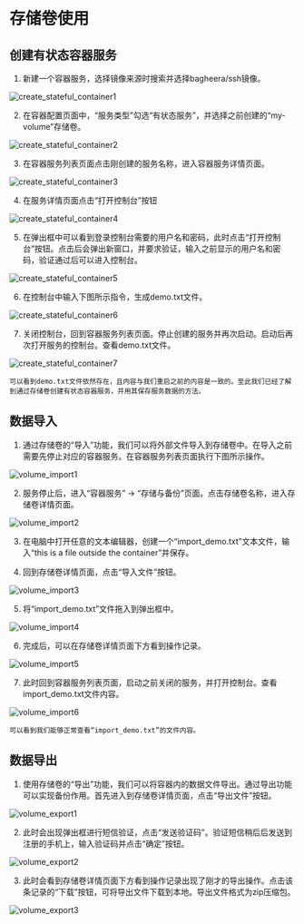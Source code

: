 # 存储卷使用

## 创建有状态容器服务

1. 新建一个容器服务，选择镜像来源时搜索并选择bagheera/ssh镜像。

 ![create_stateful_container1](/doc/v1/images/container/create_stateful_container_1.png)

2. 在容器配置页面中，“服务类型”勾选“有状态服务”，并选择之前创建的“my-volume”存储卷。

 ![create_stateful_container2](/doc/v1/images/container/create_stateful_container_2.png)

3. 在容器服务列表页面点击刚创建的服务名称，进入容器服务详情页面。

 ![create_stateful_container3](/doc/v1/images/container/create_stateful_container_3.png)

4. 在服务详情页面点击“打开控制台”按钮

 ![create_stateful_container4](/doc/v1/images/container/create_stateful_container_4.png)

5. 在弹出框中可以看到登录控制台需要的用户名和密码，此时点击“打开控制台”按钮。点击后会弹出新窗口，并要求验证，输入之前显示的用户名和密码，验证通过后可以进入控制台。

 ![create_stateful_container5](/doc/v1/images/container/create_stateful_container_5.png)

6. 在控制台中输入下图所示指令，生成demo.txt文件。

 ![create_stateful_container6](/doc/v1/images/container/create_stateful_container_6.png)

7. 关闭控制台，回到容器服务列表页面。停止创建的服务并再次启动。启动后再次打开服务的控制台。查看demo.txt文件。

 ![create_stateful_container7](/doc/v1/images/container/create_stateful_container_7.png)

    可以看到demo.txt文件依然存在，且内容与我们重启之前的内容是一致的。至此我们已经了解到通过存储卷创建有状态容器服务，并用其保存服务数据的方法。

## 数据导入

1. 通过存储卷的“导入”功能，我们可以将外部文件导入到存储卷中。在导入之前需要先停止对应的容器服务。在容器服务列表页面执行下图所示操作。

 ![volume_import1](/doc/v1/images/container/volume_import_1.png)

2. 服务停止后，进入“容器服务” -> “存储与备份”页面。点击存储卷名称，进入存储卷详情页面。

 ![volume_import2](/doc/v1/images/container/volume_import_2.png)

3. 在电脑中打开任意的文本编辑器，创建一个“import_demo.txt”文本文件，输入“this is a file outside the container”并保存。

4. 回到存储卷详情页面，点击“导入文件”按钮。

 ![volume_import3](/doc/v1/images/container/volume_import_3.png)

5. 将“import_demo.txt”文件拖入到弹出框中。

 ![volume_import4](/doc/v1/images/container/volume_import_4.png)

6. 完成后，可以在存储卷详情页面下方看到操作记录。

 ![volume_import5](/doc/v1/images/container/volume_import_5.png)

7. 此时回到容器服务列表页面，启动之前关闭的服务，并打开控制台。查看import_demo.txt文件内容。

 ![volume_import6](/doc/v1/images/container/volume_import_6.png)

    可以看到我们能够正常查看“import_demo.txt”的文件内容。

## 数据导出

1. 使用存储卷的“导出”功能，我们可以将容器内的数据文件导出。通过导出功能可以实现备份作用。首先进入到存储卷详情页面，点击“导出文件”按钮。

 ![volume_export1](/doc/v1/images/container/volume_export_1.png)

2. 此时会出现弹出框进行短信验证，点击“发送验证码”。验证短信稍后后发送到注册的手机上，输入验证码并点击“确定”按钮。

 ![volume_export2](/doc/v1/images/container/volume_export_2.png)

3. 此时会看到存储卷详情页面下方看到操作记录出现了刚才的导出操作。点击该条记录的“下载”按钮，可将导出文件下载到本地。导出文件格式为zip压缩包。

 ![volume_export3](/doc/v1/images/container/volume_export_3.png)